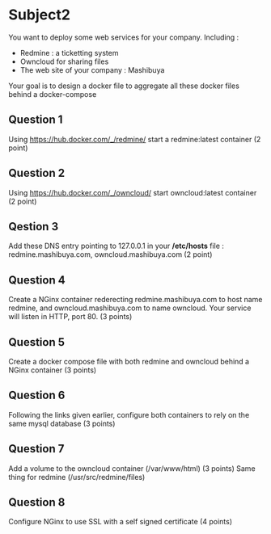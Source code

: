 # Subject2

You want to deploy some web services for your company. Including : 

 - Redmine : a ticketting system
 - Owncloud for sharing files
 - The web site of your company : Mashibuya

Your goal is to design a docker file to aggregate all these docker files behind a docker-compose

## Question 1 

Using https://hub.docker.com/_/redmine/ start a redmine:latest container (2 point)

## Question 2

Using https://hub.docker.com/_/owncloud/ start  owncloud:latest container (2 point)

## Qestion 3

Add these DNS entry pointing to 127.0.0.1 in your **/etc/hosts** file : redmine.mashibuya.com, owncloud.mashibuya.com (2 point)

## Question 4

Create a NGinx container rederecting redmine.mashibuya.com to host name redmine, and owncloud.mashibuya.com to name owncloud. Your service will listen in HTTP, port 80. (3 points)

## Question 5

Create a docker compose file with both redmine and owncloud behind a NGinx container (3 points)

## Question 6

Following the links given earlier, configure both containers to rely on the same mysql database (3 points)

## Question 7

Add a volume to the owncloud container (/var/www/html) (3 points)
Same thing for redmine (/usr/src/redmine/files)

## Question 8

Configure NGinx to use SSL with a self signed certificate (4 points)
